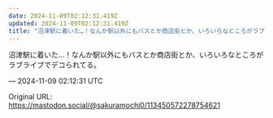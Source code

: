 ```yaml
---
date: 2024-11-09T02:12:31.419Z
updated: 2024-11-09T02:12:31.419Z
title: "沼津駅に着いた…！なんか駅以外にもバスとか商店街とか、いろいろなところがラブライ[...]"
---
```


<p>沼津駅に着いた…！なんか駅以外にもバスとか商店街とか、いろいろなところがラブライブでデコられてる。</p>

&mdash; 2024-11-09 02:12:31 UTC

Original URL: https://mastodon.social/@sakuramochi0/113450572278754621

